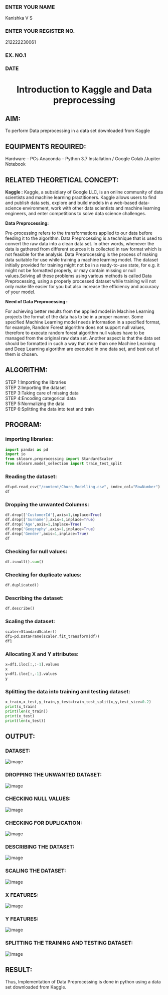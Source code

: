 <H3>ENTER YOUR NAME</H3>Kanishka V S
<H3>ENTER YOUR REGISTER NO.</H3> 212222230061
<H3>EX. NO.1</H3>
<H3>DATE</H3>
<H1 ALIGN =CENTER> Introduction to Kaggle and Data preprocessing</H1>

## AIM:

To perform Data preprocessing in a data set downloaded from Kaggle

## EQUIPMENTS REQUIRED:
Hardware – PCs
Anaconda – Python 3.7 Installation / Google Colab /Jupiter Notebook

## RELATED THEORETICAL CONCEPT:

**Kaggle :**
Kaggle, a subsidiary of Google LLC, is an online community of data scientists and machine learning practitioners. Kaggle allows users to find and publish data sets, explore and build models in a web-based data-science environment, work with other data scientists and machine learning engineers, and enter competitions to solve data science challenges.

**Data Preprocessing:**

Pre-processing refers to the transformations applied to our data before feeding it to the algorithm. Data Preprocessing is a technique that is used to convert the raw data into a clean data set. In other words, whenever the data is gathered from different sources it is collected in raw format which is not feasible for the analysis.
Data Preprocessing is the process of making data suitable for use while training a machine learning model. The dataset initially provided for training might not be in a ready-to-use state, for e.g. it might not be formatted properly, or may contain missing or null values.Solving all these problems using various methods is called Data Preprocessing, using a properly processed dataset while training will not only make life easier for you but also increase the efficiency and accuracy of your model.

**Need of Data Preprocessing :**

For achieving better results from the applied model in Machine Learning projects the format of the data has to be in a proper manner. Some specified Machine Learning model needs information in a specified format, for example, Random Forest algorithm does not support null values, therefore to execute random forest algorithm null values have to be managed from the original raw data set.
Another aspect is that the data set should be formatted in such a way that more than one Machine Learning and Deep Learning algorithm are executed in one data set, and best out of them is chosen.


## ALGORITHM:
STEP 1:Importing the libraries<BR>
STEP 2:Importing the dataset<BR>
STEP 3:Taking care of missing data<BR>
STEP 4:Encoding categorical data<BR>
STEP 5:Normalizing the data<BR>
STEP 6:Splitting the data into test and train<BR>

##  PROGRAM:
### importing libraries:
```py
import pandas as pd
import io
from sklearn.preprocessing import StandardScaler
from sklearn.model_selection import train_test_split
```
### Reading the dataset:
```py
df=pd.read_csv("/content/Churn_Modelling.csv", index_col="RowNumber")
df
```
### Dropping the unwanted Columns:
```py
df.drop(['CustomerId'],axis=1,inplace=True)
df.drop(['Surname'],axis=1,inplace=True)
df.drop('Age',axis=1,inplace=True)
df.drop('Geography',axis=1,inplace=True)
df.drop('Gender',axis=1,inplace=True)
df
```
### Checking for null values:
```py
df.isnull().sum()
```
### Checking for duplicate values:
```py
df.duplicated()
```
### Describing the dataset:
```py
df.describe()
```
### Scaling the dataset:
```py
scaler=StandardScaler()
df1=pd.DataFrame(scaler.fit_transform(df))
df1
```
### Allocating X and Y attributes:
```py
x=df1.iloc[:,:-1].values
x
y=df1.iloc[:,-1].values
y
```
### Splitting the data into training and testing dataset:
```py
x_train,x_test,y_train,y_test=train_test_split(x,y,test_size=0.2)
print(x_train)
print(len(x_train))
print(x_test)
print(len(x_test))
```


## OUTPUT:
### DATASET:
![image](https://github.com/kanishka2305/Ex-1-NN/assets/113497357/d0ce7824-e82c-4024-80f9-6df1ef4daf6e)

### DROPPING THE UNWANTED DATASET:
![image](https://github.com/kanishka2305/Ex-1-NN/assets/113497357/03a6cbbe-d10c-4ceb-a97a-cfe752017b29)

### CHECKING NULL VALUES:
![image](https://github.com/kanishka2305/Ex-1-NN/assets/113497357/767bd5f5-a4dd-44b3-99ce-f4b8316d5da1)

### CHECKING FOR DUPLICATION:
![image](https://github.com/kanishka2305/Ex-1-NN/assets/113497357/865077ff-ee7b-46b0-8200-9378ea4b3048)

### DESCRIBING THE DATASET:

![image](https://github.com/kanishka2305/Ex-1-NN/assets/113497357/e36f5fa2-e7bd-4eb1-9d66-62ee4ba9b9d1)


### SCALING THE DATASET:
![image](https://github.com/kanishka2305/Ex-1-NN/assets/113497357/9cc2aaaf-4dc2-43a4-adfc-50699860c8ca)

### X FEATURES:
![image](https://github.com/kanishka2305/Ex-1-NN/assets/113497357/b0bd9e2e-c6f9-4acc-b0c1-46c6abe4dca1)

### Y FEATURES:
![image](https://github.com/kanishka2305/Ex-1-NN/assets/113497357/017463b7-4f39-4ddc-8363-f5e4985c9d35)


### SPLITTING THE TRAINING AND TESTING DATASET:
![image](https://github.com/kanishka2305/Ex-1-NN/assets/113497357/7cea33d1-fcae-4610-bdb7-d206d0217a45)


## RESULT:
Thus, Implementation of Data Preprocessing is done in python  using a data set downloaded from Kaggle.


